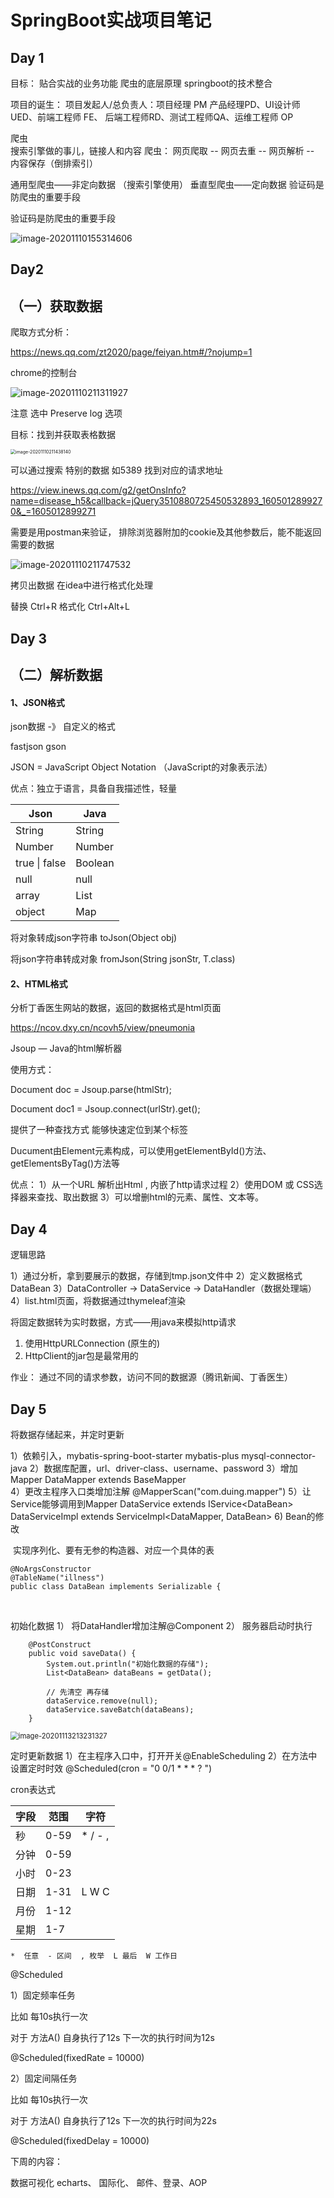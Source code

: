 # SpringBoot实战项目笔记



## Day 1

目标：
贴合实战的业务功能
爬虫的底层原理
springboot的技术整合



项目的诞生：
项目发起人/总负责人：项目经理 PM
产品经理PD、UI设计师 UED、前端工程师 FE、
后端工程师RD、测试工程师QA、运维工程师 OP



爬虫  
搜索引擎做的事儿，链接人和内容
爬虫： 网页爬取 -- 网页去重 -- 网页解析  -- 内容保存（倒排索引）



通用型爬虫——非定向数据 （搜索引擎使用）
垂直型爬虫——定向数据
验证码是防爬虫的重要手段


验证码是防爬虫的重要手段

![image-20201110155314606](images/image-20201110155314606.png)



## Day2 



## （一）获取数据

爬取方式分析：

https://news.qq.com/zt2020/page/feiyan.htm#/?nojump=1



chrome的控制台

![image-20201110211311927](images/image-20201110211311927.png)



注意  选中 Preserve log 选项



目标：找到并获取表格数据

<img src="images/image-20201110211438140.png" alt="image-20201110211438140" style="zoom: 50%;" />





可以通过搜索  特别的数据  如5389  找到对应的请求地址

https://view.inews.qq.com/g2/getOnsInfo?name=disease_h5&callback=jQuery3510880725450532893_1605012899270&_=1605012899271



需要是用postman来验证， 排除浏览器附加的cookie及其他参数后，能不能返回需要的数据

![image-20201110211747532](images/image-20201110211747532.png)



拷贝出数据   在idea中进行格式化处理

替换 Ctrl+R    格式化 Ctrl+Alt+L





## Day 3

## （二）解析数据

#### 1、JSON格式

json数据   -》   自定义的格式

fastjson    gson



JSON = JavaScript  Object Notation    （JavaScript的对象表示法）

优点：独立于语言，具备自我描述性，轻量

| Json          | Java    |
| ------------- | ------- |
| String        | String  |
| Number        | Number  |
| true \| false | Boolean |
| null          | null    |
| array         | List    |
| object        | Map     |



将对象转成json字符串  toJson(Object obj)

将json字符串转成对象  fromJson(String jsonStr, T.class)



#### 2、HTML格式



分析丁香医生网站的数据，返回的数据格式是html页面

https://ncov.dxy.cn/ncovh5/view/pneumonia



Jsoup  —  Java的html解析器

使用方式：

Document  doc = Jsoup.parse(htmlStr);

Document  doc1 = Jsoup.connect(urlStr).get();

提供了一种查找方式   能够快速定位到某个标签



Ducument由Element元素构成，可以使用getElementById()方法、getElementsByTag()方法等



优点：
1）从一个URL 解析出Html , 内嵌了http请求过程
2）使用DOM 或 CSS选择器来查找、取出数据
3）可以增删html的元素、属性、文本等。





## Day 4

逻辑思路

1）通过分析，拿到要展示的数据，存储到tmp.json文件中
2）定义数据格式 DataBean
3）DataController ->  DataService ->  DataHandler（数据处理端）
4）list.html页面，将数据通过thymeleaf渲染



将固定数据转为实时数据，方式——用java来模拟http请求

1) 使用HttpURLConnection (原生的)    
2) HttpClient的jar包是最常用的



作业： 通过不同的请求参数，访问不同的数据源（腾讯新闻、丁香医生）



## Day 5

将数据存储起来，并定时更新

1）依赖引入，mybatis-spring-boot-starter   mybatis-plus  mysql-connector-java
2）数据库配置，url、driver-class、username、password
3）增加Mapper    DataMapper extends BaseMapper   
4）更改主程序入口类增加注解   @MapperScan("com.duing.mapper")
5）让Service能够调用到Mapper
              DataService  extends IService\<DataBean>
              DataServiceImpl extends ServiceImpl<DataMapper, DataBean>
6)   Bean的修改

​              实现序列化、要有无参的构造器、对应一个具体的表   

```
@NoArgsConstructor
@TableName("illness")
public class DataBean implements Serializable {
```

​      

初始化数据
1） 将DataHandler增加注解@Component
2） 服务器启动时执行

```
    @PostConstruct
    public void saveData() {
        System.out.println("初始化数据的存储");
        List<DataBean> dataBeans = getData();

        // 先清空 再存储
        dataService.remove(null);
        dataService.saveBatch(dataBeans);
    }

```



<img src="images/image-20201113213231327.png" alt="image-20201113213231327" style="zoom: 80%;" />



定时更新数据
1）在主程序入口中，打开开关@EnableScheduling
2）在方法中设置定时时效  @Scheduled(cron = "0 0/1 * * * ? ")



cron表达式

| 字段 | 范围 | 字符    |
| ---- | ---- | ------- |
| 秒   | 0-59 | * / - , |
| 分钟 | 0-59 |         |
| 小时 | 0-23 |         |
| 日期 | 1-31 | L W C   |
| 月份 | 1-12 |         |
| 星期 | 1-7  |         |

```
*  任意  - 区间  , 枚举  L 最后  W 工作日
```



 @Scheduled

1）固定频率任务

比如  每10s执行一次

对于 方法A()   自身执行了12s   下一次的执行时间为12s

 @Scheduled(fixedRate = 10000)

2）固定间隔任务

比如 每10s执行一次

对于 方法A()  自身执行了12s   下一次的执行时间为22s

 @Scheduled(fixedDelay = 10000)





下周的内容：

数据可视化 echarts、 国际化、 邮件、登录、AOP